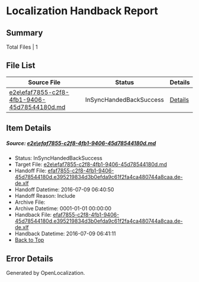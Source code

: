 # <a name='report-top'></a> Localization Handback Report

## Summary
 Total Files | 1

## File List
 Source File | Status | Details 
 ----------- | ------ | ------- 
 [e2e\efaf7855-c2f8-4fb1-9406-45d78544180d.md](https://github.com/OpenLocalizationTestOrg/oltest/blob/76b3f4eb5f890034b273597b312e2d2d26610927/e2e/efaf7855-c2f8-4fb1-9406-45d78544180d.md) | InSyncHandedBackSuccess | [Details](#1c2f128a6ccbfb5ba89164979be4e4373b6cf4916)

## Item Details
##### <a name='1c2f128a6ccbfb5ba89164979be4e4373b6cf4916'></a> Source: [e2e\efaf7855-c2f8-4fb1-9406-45d78544180d.md](https://github.com/OpenLocalizationTestOrg/oltest/blob/76b3f4eb5f890034b273597b312e2d2d26610927/e2e/efaf7855-c2f8-4fb1-9406-45d78544180d.md)
* Status: InSyncHandedBackSuccess
* Target File: [e2e\efaf7855-c2f8-4fb1-9406-45d78544180d.md](https://github.com/OpenLocalizationTestOrg/oltest-dede-fly/blob/7596641607a698b8f9b5d0d4bc532e1d6e2fee6f/e2e/efaf7855-c2f8-4fb1-9406-45d78544180d.md)
* Handoff File: [efaf7855-c2f8-4fb1-9406-45d78544180d.e395219834d3b0efda9c61f2fa4ca480744a8caa.de-de.xlf](https://github.com/OpenLocalizationTestOrg/olhandoff-e2e/blob/c6ca9e1d151ce81c4a491327303ed717fab38a33/ol-handoff/OpenLocalizationTestOrg/oltest-dede-fly/ci/ht/efaf7855-c2f8-4fb1-9406-45d78544180d.e395219834d3b0efda9c61f2fa4ca480744a8caa.de-de.xlf)
* Handoff Datetime: 2016-07-09 06:40:50
* Handoff Reason: Include
* Archive File: 
* Archive Datetime: 0001-01-01 00:00:00
* Handback File: [efaf7855-c2f8-4fb1-9406-45d78544180d.e395219834d3b0efda9c61f2fa4ca480744a8caa.de-de.xlf](https://github.com/OpenLocalizationTestOrg/olhandback-e2e/blob/07bde7b225083055c8d129f89673938cca726a2f/ol-handback/OpenLocalizationTestOrg/oltest-dede-fly/ci/ht/efaf7855-c2f8-4fb1-9406-45d78544180d.e395219834d3b0efda9c61f2fa4ca480744a8caa.de-de.xlf)
* Handback Datetime: 2016-07-09 06:41:11
* [Back to Top](#report-top)


## Error Details

Generated by OpenLocalization.
